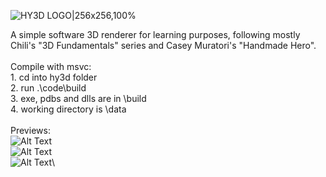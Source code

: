 ![HY3D LOGO|256x256,100%](data/hy3d.ico)

A simple software 3D renderer for learning purposes, following mostly Chili's "3D Fundamentals" series and Casey Muratori's "Handmade Hero".\
\
Compile with msvc:\
    1. cd into hy3d folder\
    2. run .\code\build \
    3. exe, pdbs and dlls are in \build\
    4. working directory is \data\
\
Previews:\
![Alt Text](previews/10_170421.gif "Preview gif")\
![Alt Text](previews/9_100421.gif "Preview gif")\
![Alt Text](previews/8_150321.gif "Preview gif")\
